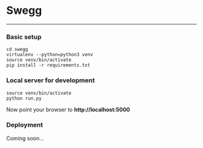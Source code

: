 # Swegg

--------------------

### Basic setup
```{bash}
cd swegg
virtualenv --python=python3 venv
source venv/bin/activate
pip install -r requirements.txt
```

### Local server for development
```{bash}
source venv/bin/activate
python run.py
```
Now point your browser to **http://localhost:5000**

### Deployment
Coming soon...
